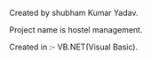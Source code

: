 Created by shubham Kumar Yadav.

Project name is hostel management.

Created in :- VB.NET(Visual Basic).
